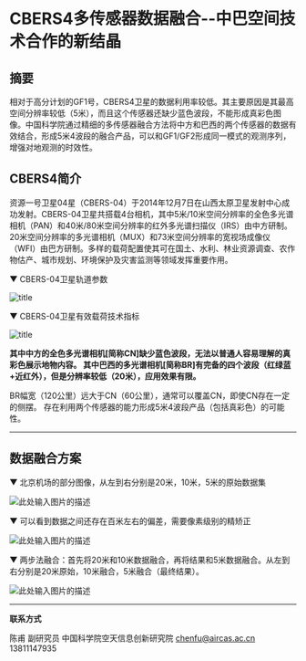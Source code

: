 # CBERS4多传感器数据融合--中巴空间技术合作的新结晶


## 摘要
相对于高分计划的GF1号，CBERS4卫星的数据利用率较低。其主要原因是其最高空间分辨率较低（5米），而且这个传感器还缺少蓝色波段，不能形成真彩色图像。中国科学院通过精细的多传感器融合方法将中方和巴西的两个传感器的数据有效结合，形成5米4波段的融合产品，可以和GF1/GF2形成同一模式的观测序列，增强对地观测的时效性。

## CBERS4简介

资源一号卫星04星（CBERS-04）于2014年12月7日在山西太原卫星发射中心成功发射。CBERS-04卫星共搭载4台相机，其中5米/10米空间分辨率的全色多光谱相机（PAN）和40米/80米空间分辨率的红外多光谱扫描仪（IRS）由中方研制。20米空间分辨率的多光谱相机（MUX）和73米空间分辨率的宽视场成像仪（WFI）由巴方研制。多样的载荷配置使其可在国土、水利、林业资源调查、农作物估产、城市规划、环境保护及灾害监测等领域发挥重要作用。

▼ CBERS-04卫星轨道参数

![title][1]

▼ CBERS-04卫星有效载荷技术指标

![title][2]


**其中中方的全色多光谱相机[简称CN]缺少蓝色波段，无法以普通人容易理解的真彩色展示地物内容。
其中巴西的多光谱相机[简称BR]有完备的四个波段（红绿蓝+近红外），但是分辨率较低（20米），应用效果有限。**

BR幅宽（120公里）远大于CN（60公里），通常可以覆盖CN，即使CN存在一定的侧摆。
存在利用两个传感器的能力形成5米4波段产品（包括真彩色）的可能性。


----------

##  数据融合方案

▼ 北京机场的部分图像，从左到右分别是20米，10米，5米的原始数据集

![此处输入图片的描述][3]



▼ 可以看到数据之间还存在百米左右的偏差，需要像素级别的精矫正

![此处输入图片的描述][4]



▼ 两步法融合：首先将20米和10米数据融合，再将结果和5米数据融合。从左到右分别是20米原始，10米融合，5米融合（最终结果）。

![此处输入图片的描述][5]





---



**联系方式**

陈甫 副研究员
中国科学院空天信息创新研究院
chenfu@aircas.ac.cn
13811147935







[1]: http://www.cresda.com/CN/Satellite/images/2015/08/12/AFBA47C41E559D1FD7E667972FA69ECF.jpg
[2]: http://www.cresda.com/CN/Satellite/images/2015/08/12/BE615461CA057F5A7BC474BE56188D62.jpg
[3]: http://novachen.github.io/pixel-knife/img/cbers4/ppt_source.png
[4]: http://novachen.github.io/pixel-knife/img/cbers4/ppt_registration.png
[5]: http://novachen.github.io/pixel-knife/img/cbers4/ppt_fuse.png